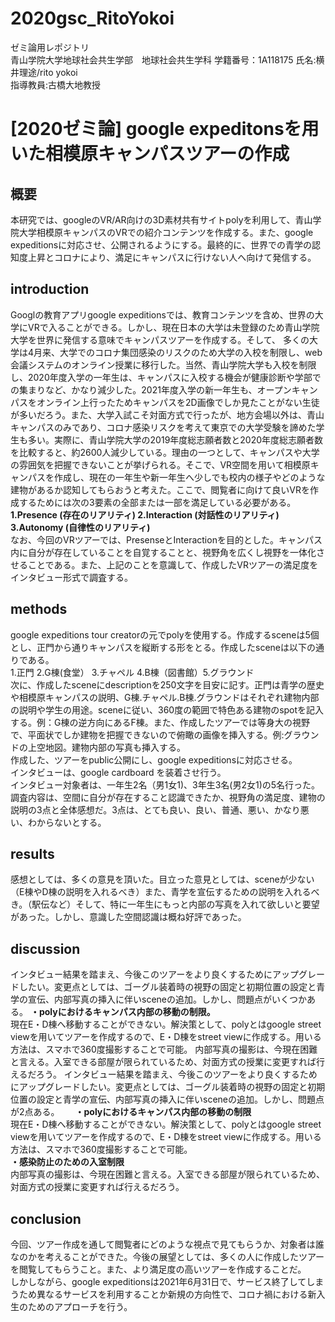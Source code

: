 # **2020gsc_RitoYokoi**  
ゼミ論用レポジトリ  
青山学院大学地球社会共生学部　地球社会共生学科
学籍番号：1A118175  氏名:横井理途/rito yokoi  
指導教員:古橋大地教授  
# **[2020ゼミ論] google expeditonsを用いた相模原キャンパスツアーの作成**

## 概要  
本研究では、googleのVR/AR向けの3D素材共有サイトpolyを利用して、青山学院大学相模原キャンパスのVRでの紹介コンテンツを作成する。また、google expeditionsに対応させ、公開されるようにする。最終的に、世界での青学の認知度上昇とコロナにより、満足にキャンパスに行けない人へ向けて発信する。

## introduction  
Googlの教育アプリgoogle expeditionsでは、教育コンテンツを含め、世界の大学にVRで入ることができる。しかし、現在日本の大学は未登録のため青山学院大学を世界に発信する意味でキャンパスツアーを作成する。そして、 多くの大学は4月来、大学でのコロナ集団感染のリスクのため大学の入校を制限し、web会議システムのオンライン授業に移行した。当然、青山学院大学も入校を制限し、2020年度入学の一年生は、キャンパスに入校する機会が健康診断や学部での集まりなど、かなり減少した。2021年度入学の新一年生も、オープンキャンパスをオンライン上行ったためキャンパスを2D画像でしか見たことがない生徒が多いだろう。また、大学入試こそ対面方式で行ったが、地方会場以外は、青山キャンパスのみであり、コロナ感染リスクを考えて東京での大学受験を諦めた学生も多い。実際に、青山学院大学の2019年度総志願者数と2020年度総志願者数を比較すると、約2600人減少している。理由の一つとして、キャンパスや大学の雰囲気を把握できないことが挙げられる。そこで、VR空間を用いて相模原キャンパスを作成し、現在の一年生や新一年生へ少しでも校内の様子やどのような建物があるか認知してもらおうと考えた。ここで、閲覧者に向けて良いVRを作成するためには次の3要素の全部または一部を満足している必要がある。  
**1.Presence (存在のリアリティ) 2.Interaction (対話性のリアリティ) 3.Autonomy (自律性のリアリティ)**   
なお、今回のVRツアーでは、PresenseとInteractionを目的とした。キャンパス内に自分が存在していることを自覚することと、視野角を広くし視野を一体化させることである。また、上記のことを意識して、作成したVRツアーの満足度をインタビュー形式で調査する。  

## methods  
google expeditions tour creatorの元でpolyを使用する。作成するsceneは5個とし、正門から通りキャンパスを縦断する形をとる。作成したsceneは以下の通りである。  
1.正門 2.G棟(食堂） 3.チャペル 4.B棟（図書館）5.グラウンド  
次に、作成したsceneにdescriptionを250文字を目安に記す。正門は青学の歴史や相模原キャンパスの説明、G棟.チャペル.B棟.グラウンドはそれぞれ建物内部の説明や学生の用途。sceneに従い、360度の範囲で特色ある建物のspotを記入する。例：G棟の逆方向にあるF棟。また、作成したツアーでは等身大の視野で、平面状でしか建物を把握できないので俯瞰の画像を挿入する。例:グラウンドの上空地図。建物内部の写真も挿入する。  
作成した、ツアーをpublic公開にし、google expeditionsに対応させる。  
インタビューは、google cardboard を装着させ行う。  
インタビュー対象者は、一年生2名（男1女1)、3年生3名(男2女1)の5名行った。  
調査内容は、空間に自分が存在すること認識できたか、視野角の満足度、建物の説明の3点と全体感想だ。3点は、とても良い、良い、普通、悪い、かなり悪い、わからないとする。  

## results   
感想としては、多くの意見を頂いた。目立った意見としては、sceneが少ない（E棟やD棟の説明を入れるべき）また、青学を宣伝するための説明を入れるべき。（駅伝など）そして、特に一年生にもっと内部の写真を入れて欲しいと要望があった。しかし、意識した空間認識は概ね好評であった。  

## discussion  
インタビュー結果を踏まえ、今後このツアーをより良くするためにアップグレードしたい。変更点としては、ゴーグル装着時の視野の固定と初期位置の設定と青学の宣伝、内部写真の挿入に伴いsceneの追加。しかし、問題点がいくつかある。
**・polyにおけるキャンパス内部の移動の制限。**  
現在E・D棟へ移動することができない。解決策として、polyとはgoogle street viewを用いてツアーを作成するので、E・D棟をstreet viewに作成する。用いる方法は、スマホで360度撮影することで可能。
内部写真の撮影は、今現在困難と言える。入室できる部屋が限られているため、対面方式の授業に変更すれば行えるだろう。 
インタビュー結果を踏まえ、今後このツアーをより良くするためにアップグレードしたい。変更点としては、ゴーグル装着時の視野の固定と初期位置の設定と青学の宣伝、内部写真の挿入に伴いsceneの追加。しかし、問題点が2点ある。　　
**・polyにおけるキャンパス内部の移動の制限**  
現在E・D棟へ移動することができない。解決策として、polyとはgoogle street viewを用いてツアーを作成するので、E・D棟をstreet viewに作成する。用いる方法は、スマホで360度撮影することで可能。  
**・感染防止のための入室制限**  
内部写真の撮影は、今現在困難と言える。入室できる部屋が限られているため、対面方式の授業に変更すれば行えるだろう。 


## conclusion  
今回、ツアー作成を通して閲覧者にどのような視点で見てもらうか、対象者は誰なのかを考えることができた。今後の展望としては、多くの人に作成したツアーを閲覧してもらうこと。また、より満足度の高いツアーを作成することだ。    
しかしながら、google expeditionsは2021年6月31日で、サービス終了してしまうため異なるサービスを利用することか新規の方向性で、コロナ禍における新入生のためのアプローチを行う。

